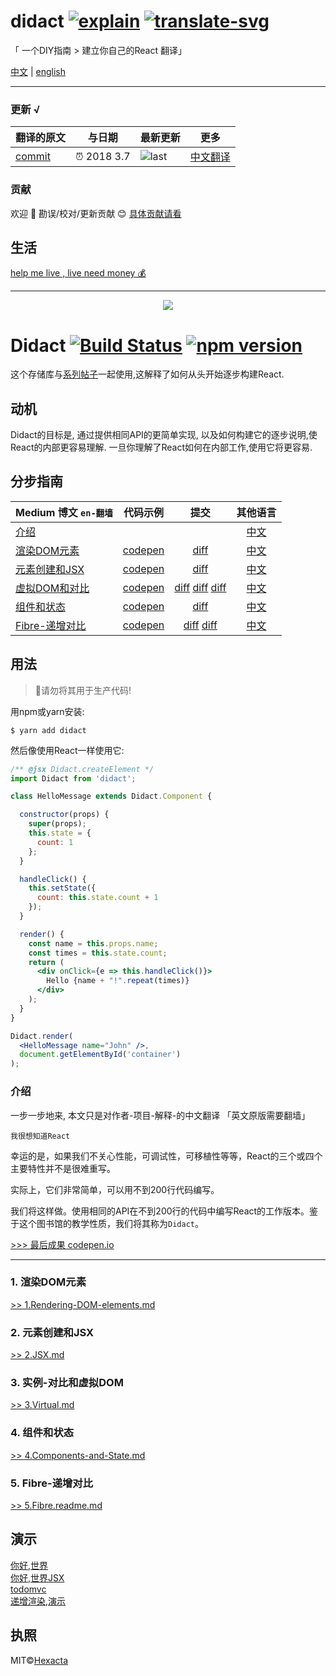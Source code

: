 # didact [![explain]][source] [![translate-svg]][translate-list]

[explain]: http://llever.com/explain.svg
[source]: https://github.com/chinanf-boy/Source-Explain
[translate-svg]: http://llever.com/translate.svg
[translate-list]: https://github.com/chinanf-boy/chinese-translate-list\

「 一个DIY指南 > 建立你自己的React 翻译」

[中文](./readme.md) |  [english](https://engineering.hexacta.com/didact-learning-how-react-works-by-building-it-from-scratch-51007984e5c5)

---

### 更新 √

<!-- doc-templite START generated -->
<!-- repo = 'pomber/didact' -->
<!-- time = '2018 3.7' -->
<!-- commit = '6a86fc8bd58a56d65a720457d2b8be5e8282e99b' -->
翻译的原文 | 与日期 | 最新更新 | 更多
---|---|---|---
[commit] | ⏰ 2018 3.7 | ![last] | [中文翻译][translate-list]

[last]: https://img.shields.io/github/last-commit/pomber/didact.svg
[commit]: https://github.com/pomber/didact/tree/6a86fc8bd58a56d65a720457d2b8be5e8282e99b
<!-- doc-templite END generated -->

### 贡献

欢迎 👏 勘误/校对/更新贡献 😊 [具体贡献请看](https://github.com/chinanf-boy/chinese-translate-list#贡献)

## 生活

[help me live , live need money 💰](https://github.com/chinanf-boy/live-need-money)

---

<p align="center"><img src="https://cloud.githubusercontent.com/assets/1911623/26426031/5176c348-40ad-11e7-9f1a-1e2f8840b562.jpeg"></p>

# Didact [![Build Status](https://travis-ci.org/hexacta/didact.svg?branch=master)](https://travis-ci.org/hexacta/didact) [![npm version](https://img.shields.io/npm/v/didact.svg?style=flat)](https://www.npmjs.com/package/didact)


这个存储库与[系列帖子](https://engineering.hexacta.com/didact-learning-how-react-works-by-building-it-from-scratch-51007984e5c5)一起使用,这解释了如何从头开始逐步构建React. 

## 动机

Didact的目标是, 通过提供相同API的更简单实现, 以及如何构建它的逐步说明,使React的内部更容易理解. 一旦你理解了React如何在内部工作,使用它将更容易. 

## 分步指南

| Medium 博文 `en-翻墙`                                                                                                       |                             代码示例                             |                                                                                                                                       提交                                                                                                                                      |                                                            其他语言                                                           |
| -------------------------------------------------------------------------------------------------------------- | :----------------------------------------------------------: | :---------------------------------------------------------------------------------------------------------------------------------------------------------------------------------------------------------------------------------------------------------------------------: | :-----------------------------------------------------------------------------------------------------------------------: |
| [介绍](https://engineering.hexacta.com/didact-learning-how-react-works-by-building-it-from-scratch-51007984e5c5) |                                                              |                                                                                                                                                                                                                                                                               |                                                                                                        [中文](#介绍)                    |
| [渲染DOM元素](https://engineering.hexacta.com/didact-rendering-dom-elements-91c9aa08323b)                          | [codepen](https://codepen.io/pomber/pen/eWbwBq?editors=0010) |                                                                                           [diff](https://github.com/hexacta/didact/commit/fc4d360d91a1e68f0442d39dbce5b9cca5a08f24)                                                                                           |               [中文](#1-%E6%B8%B2%E6%9F%93dom%E5%85%83%E7%B4%A0)               |
| [元素创建和JSX](https://engineering.hexacta.com/didact-element-creation-and-jsx-d05171c55c56)                       | [codepen](https://codepen.io/pomber/pen/xdmoWE?editors=0010) |                                                                                           [diff](https://github.com/hexacta/didact/commit/15010f8e7b8b54841d1e2dd9eacf7b3c06b1a24b)                                                                                           |           [中文](#2-%E5%85%83%E7%B4%A0%E5%88%9B%E5%BB%BA%E5%92%8Cjsx)          |
| [虚拟DOM和对比](https://engineering.hexacta.com/didact-instances-reconciliation-and-virtual-dom-9316d650f1d0)       | [codepen](https://codepen.io/pomber/pen/WjLqYW?editors=0010) | [diff](https://github.com/hexacta/didact/commit/8eb7ffd6f5e210526fb4c274c4f60d609fe2f810) [diff](https://github.com/hexacta/didact/commit/6f5fdb7331ed77ba497fa5917d920eafe1f4c8dc) [diff](https://github.com/hexacta/didact/commit/35619a039d48171a6e6c53bd433ed049f2d718cb) | [中文](#3-%E5%AE%9E%E4%BE%8B-%E5%AF%B9%E6%AF%94%E5%92%8C%E8%99%9A%E6%8B%9Fdom) |
| [组件和状态](https://engineering.hexacta.com/didact-components-and-state-53ab4c900e37)                              |        [codepen](https://codepen.io/pomber/pen/RVqBrx)       |                                                                                           [diff](https://github.com/hexacta/didact/commit/2e290ff5c486b8a3f361abcbc6e36e2c21db30b8)                                                                                           |            [中文](#4-%E7%BB%84%E4%BB%B6%E5%92%8C%E7%8A%B6%E6%80%81)            |
| [Fibre-递增对比](https://engineering.hexacta.com/didact-fiber-incremental-reconciliation-b2fe028dcaec)               |        [codepen](https://codepen.io/pomber/pen/veVOdd)       |                                              [diff](https://github.com/hexacta/didact/commit/6174a2289e69895acd8fc85abdc3aaff1ded9011) [diff](https://github.com/hexacta/didact/commit/accafb81e116a0569f8b7d70e5b233e14af999ad)                                              |              [中文](#5-fibre-%E9%80%92%E5%A2%9E%E5%AF%B9%E6%AF%94)             |

## 用法

> 🚧请勿将其用于生产代码!

用npm或yarn安装: 

    $ yarn add didact

然后像使用React一样使用它: 

```jsx
/** @jsx Didact.createElement */
import Didact from 'didact';

class HelloMessage extends Didact.Component {

  constructor(props) {
    super(props);
    this.state = {
      count: 1
    };
  }

  handleClick() {
    this.setState({
      count: this.state.count + 1
    });
  }

  render() {
    const name = this.props.name;
    const times = this.state.count;
    return (
      <div onClick={e => this.handleClick()}>
        Hello {name + "!".repeat(times)}
      </div>
    );
  }
}

Didact.render(
  <HelloMessage name="John" />,
  document.getElementById('container')
);
```

### 介绍

一步一步地来, 本文只是对作者-项目-解释-的中文翻译 「英文原版需要翻墙」

`我很想知道React`

幸运的是，如果我们不关心性能，可调试性，可移植性等等，React的三个或四个主要特性并不是很难重写。

实际上，它们非常简单，可以用不到200行代码编写。

我们将这样做。使用相同的API在不到200行的代码中编写React的工作版本。鉴于这个图书馆的教学性质，我们将其称为`Didact`。

[>>> 最后成果 codepen.io](https://codepen.io/pomber/pen/RVqBrx?editors=0010)

---


### 1. 渲染DOM元素

[>> 1.Rendering-DOM-elements.md](./1.Rendering-DOM-elements.md)

### 2. 元素创建和JSX

[>> 2.JSX.md](./2.JSX.md)

### 3. 实例-对比和虚拟DOM

[>> 3.Virtual.md](./3.Virtual.md)

### 4. 组件和状态

[>> 4.Components-and-State.md](./4.Components-and-State.md)

### 5. Fibre-递增对比

[>> 5.Fibre.readme.md](./5.Fibre.readme.md)

## 演示

[你好,世界](https://rawgit.com/hexacta/didact/master/examples/hello-world/index.html)\
[你好,世界JSX](https://rawgit.com/hexacta/didact/master/examples/hello-world-jsx/index.html)\
[todomvc](https://didact-todomvc.surge.sh)\
[递增渲染,演示](https://pomber.github.io/incremental-rendering-demo/didact.html)


## 执照

MIT©[Hexacta](https://www.hexacta.com)